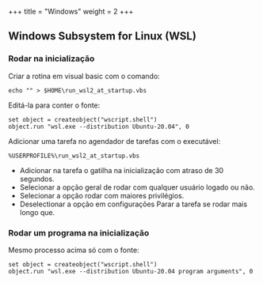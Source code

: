 +++
title = "Windows"
weight = 2
+++

## Windows Subsystem for Linux (WSL)

### Rodar na inicialização

Criar a rotina em visual basic com o comando: 

```
echo "" > $HOME\run_wsl2_at_startup.vbs
```

Editá-la para conter o fonte:
```
set object = createobject("wscript.shell") 
object.run "wsl.exe --distribution Ubuntu-20.04", 0
```

Adicionar uma tarefa no agendador de tarefas com o executável:
```
%USERPROFILE%\run_wsl2_at_startup.vbs
```

- Adicionar na tarefa o gatilha na inicialização com atraso de 30 segundos.
- Selecionar a opção geral de rodar com qualquer usuário logado ou não.
- Selecionar a opção rodar com maiores privilégios.
- Deselectionar a opção em configurações Parar a tarefa se rodar mais longo que.


### Rodar um programa na inicialização

Mesmo processo acima só com o fonte:
```
set object = createobject("wscript.shell") 
object.run "wsl.exe --distribution Ubuntu-20.04 program arguments", 0
```